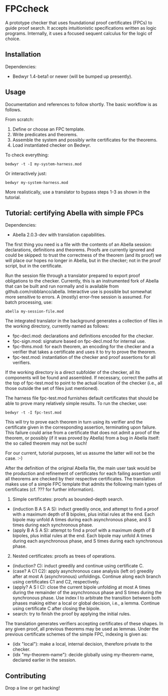 FPCcheck
========

A prototype checker that uses foundational proof certificates (FPCs) to guide proof search. It accepts intuitionistic specifications written as logic programs. Internally, it uses a focused sequent calculus for the logic of choice.

Installation
------------

Dependencies:

* Bedwyr 1.4-beta1 or newer (will be bumped up presently).

Usage
-----

Documentation and references to follow shortly. The basic workflow is as follows.

From scratch:

1. Define or choose an FPC template.
2. Write predicates and theorems.
3. Assemble the system and possibly write certificates for the theorems.
4. Load instantiated checker on Bedwyr.

To check everything:

    bedwyr -t -I my-system-harness.mod

Or interactively just:

    bedwyr my-system-harness.mod

More realistically, use a translator to bypass steps 1-3 as shown in the tutorial.

Tutorial: certifying Abella with simple FPCs
--------------------------------------------

Dependencies:

* Abella 2.0.3-dev with translation capabilities.

The first thing you need is a file with the contents of an Abella session: declarations, definitions and theorems. Proofs are currently ignored and could be skipped: to trust the correctness of the theorem (and its proof) we will place our hopes no longer in Abella, but in the checker; not in the proof script, but in the certificate.

Run the session file through a translator prepared to export proof obligations to the checker. Currently, this is an instrumented fork of Abella that can be built and run normally and is available from github.com/robblanco/abella. Interactive use is possible but somewhat more sensitive to errors. A (mostly) error-free session is assumed. For batch processing, use:

    abella my-session-file.mod

The integrated translator in the background generates a collection of files in the working directory, currently named as follows:

* fpc-decl.mod: declarations and definitions encoded for the checker.
* fpc-sign.mod: signature based on fpc-decl.mod for internal use.
* fpc-thms.mod: for each theorem, an encoding for the checker and a verifier that takes a certificate and uses it to try to prove the theorem.
* fpc-test.mod: instantiation of the checker and proof assertions for all verifiers.

If the working directory is a direct subfolder of the checker, all its components will be found and assembled. If necessary, correct the paths at the top of fpc-test.mod to point to the actual location of the checker (i.e., all those outside the set of files just mentioned).

The harness file fpc-test.mod furnishes default certificates that should be able to prove many relatively simple results. To run the checker, use:

    bedwyr -t -I fpc-test.mod

This will try to prove each theorem in turn using its verifier and the certificate given in the corresponding assertion, terminating upon failure. This failure could arise from a certificate that does not admit a proof of the theorem, or possibly (if it was proved by Abella) from a bug in Abella itself: the so called theorem may not be such!

For our current, tutorial purposes, let us assume the latter will not be the case. :-)

After the definition of the original Abella file, the main user task would be the production and refinement of certificates for each failing assertion until all theorems are checked by their respective certificates. The translation makes use of a simple FPC template that admits the following main types of certificates (cf. ??? for further information).

1. Simple certificates: proofs as bounded-depth search.

* (induction B A S A S): induct greedily once, and attempt to find a proof with a maximum depth of B bipoles, plus initial rules at the end. Each bipole may unfold A times during each asynchronous phase, and S times during each synchronous phase.
* (apply B A S A S): attempt to find a proof with a maximum depth of B bipoles, plus initial rules at the end. Each bipole may unfold A times during each asynchronous phase, and S times during each synchronous phase.

2. Nested certificates: proofs as trees of operations.

* (induction? C): induct greedily and continue using certificate C.
* (case? A C1 C2): apply asynchronous case analysis (left or) greedily after at most A (asynchronous) unfoldings. Continue along each branch using certificates C1 and C2, respectively.
* (apply? A S I C): close the current bipole unfolding at most A times during the remainder of the asynchronous phase and S times during the synchronous phase. Use index I to arbitrate the transition between both phases making either a local or global decision, i.e., a lemma. Continue using certificate C after closing the bipole.
* search: try to finish the proof by applying the initial rules.

The translation generates verifiers accepting certificates of these shapes. In any given proof, all previous theorems may be used as lemmas. Under the previous certificate schemes of the simple FPC, indexing is given as:

* (idx "local"): make a local, internal decision, therefore private to the checker.
* (idx "my-theorem-name"): decide globally using my-theorem-name, declared earlier in the session.

Contributing
------------

Drop a line or get hacking!
